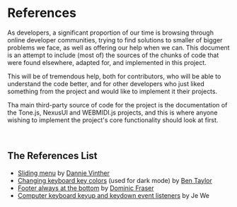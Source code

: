 # References

As developers, a significant proportion of our time is browsing through online developer communities, trying to find solutions to smaller of bigger problems we face, as well as offering our help when we can. This document is an attempt to include (most of) the sources of the chunks of code that were found elsewhere, adapted for, and implemented in this project.

This will be of tremendous help, both for contributors, who will be able to understand the code better, and for other developers who just liked something from the project and would like to implement it their projects.

Tha main third-party source of code for the project is the documentation of the Tone.js, NexusUI and WEBMIDI.js projects, and this is where anyone wishing to implement the project's core functionality should look at first.

<br>

## The References List

* [Sliding menu](https://codepen.io/dannievinther/pen/NvZjvz?editors=1100) by [Dannie Vinther](https://github.com/dannievinther)
* [Changing keyboard key colors](https://github.com/nexus-js/ui/issues/69) (used for dark mode) by [Ben Taylor](https://github.com/taylorbf)
* [Footer always at the bottom](https://www.freecodecamp.org/news/how-to-keep-your-footer-where-it-belongs-59c6aa05c59c/) by [Dominic Fraser](https://github.com/dominicfraser)
* [Computer keyboard keyup and keydown event listeners](https://dev.to/je_we/building-a-simple-piano-with-tone-js-and-nexusui-part-1-415c) by Je We

